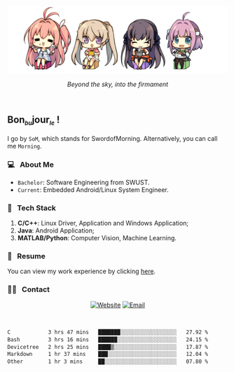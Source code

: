 <img src="./pic/Aokana.png">
<p align="center"><em>Beyond the sky, into the firmament</em></p>

<br/>

## Bon<sub><em><font size=2>bu</font></em></sub>jour<sub><em><font size=2>le</font></em></sub> !

I go by `SoM`, which stands for SwordofMorning. Alternatively, you can call me `Morning`.

### 💻 &nbsp; About Me

- `Bachelor`: Software Engineering from SWUST.
- `Current`: Embedded Android/Linux System Engineer.

### 🔧 &nbsp; Tech Stack

1. **C/C++**: Linux Driver, Application and Windows Application;
2. **Java**: Android Application;
3. **MATLAB/Python**: Computer Vision, Machine Learning.

### 📝 &nbsp; Resume

You can view my work experience by clicking <a href="https://swordofmorning.com/index.php/contact/">here</a>.

### 🤝🏻 &nbsp; Contact

<p align="center">
<a href="https://swordofmorning.com/"><img alt="Website" src="https://img.shields.io/badge/Website-swordofmorning.com-blue?style=flat-square&logo=google-chrome"></a>
<a href="mailto:master@xiaojintao.email
"><img alt="Email" src="https://img.shields.io/badge/Email-master@xiaojintao.email-blue?style=flat-square&logo=gmail"></a>
</p>

<br/>

<!--START_SECTION:waka-->

```txt
C            3 hrs 47 mins   ███████░░░░░░░░░░░░░░░░░░   27.92 %
Bash         3 hrs 16 mins   ██████░░░░░░░░░░░░░░░░░░░   24.15 %
Devicetree   2 hrs 25 mins   ████▒░░░░░░░░░░░░░░░░░░░░   17.87 %
Markdown     1 hr 37 mins    ███░░░░░░░░░░░░░░░░░░░░░░   12.04 %
Other        1 hr 3 mins     ██░░░░░░░░░░░░░░░░░░░░░░░   07.80 %
```

<!--END_SECTION:waka-->

